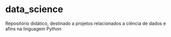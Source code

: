 # data_science
Repositório  didático, destinado a projetos relacionados a ciência de dados e afins na linguagem Python
